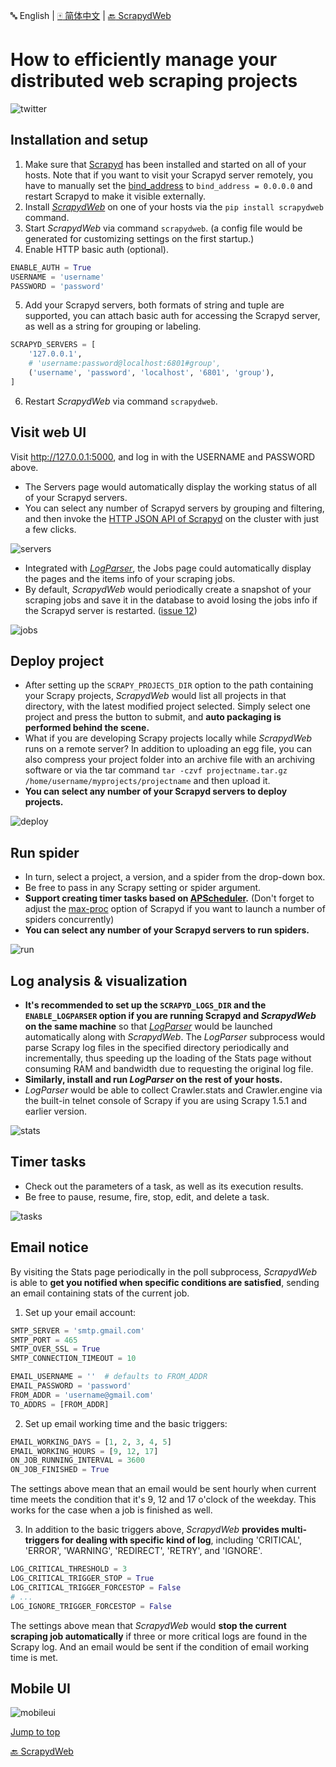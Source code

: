 :abc: English | [:mahjong: 简体中文](./README_CN.md) | [:back: ScrapydWeb](https://github.com/my8100/scrapydweb)

# How to efficiently manage your distributed web scraping projects

![twitter](https://raw.githubusercontent.com/my8100/files/master/scrapydweb/screenshots/twitter.png)


## Installation and setup
1. Make sure that [Scrapyd](https://github.com/scrapy/scrapyd) has been installed and started on all of your hosts. Note that if you want to visit your Scrapyd server remotely,
you have to manually set the [bind_address](https://scrapyd.readthedocs.io/en/latest/config.html#bind-address) to `bind_address = 0.0.0.0` and restart Scrapyd to make it visible externally.
2. Install [*ScrapydWeb*](https://github.com/my8100/scrapydweb) on one of your hosts via the `pip install scrapydweb` command.
3. Start *ScrapydWeb* via command `scrapydweb`. (a config file would be generated for customizing settings on the first startup.)
4. Enable HTTP basic auth (optional).
```python
ENABLE_AUTH = True
USERNAME = 'username'
PASSWORD = 'password'
```
5. Add your Scrapyd servers, both formats of string and tuple are supported, you can attach basic auth for accessing the Scrapyd server, as well as a string for grouping or labeling.
```python
SCRAPYD_SERVERS = [
    '127.0.0.1',
    # 'username:password@localhost:6801#group',
    ('username', 'password', 'localhost', '6801', 'group'),
]
```
6. Restart *ScrapydWeb* via command `scrapydweb`.


## Visit web UI
Visit http://127.0.0.1:5000, and log in with the USERNAME and PASSWORD above.
* The Servers page would automatically display the working status of all of your Scrapyd servers.
* You can select any number of Scrapyd servers by grouping and filtering, and then invoke the [HTTP JSON API of Scrapyd](https://scrapyd.readthedocs.io/en/latest/api.html) on the cluster with just a few clicks.

![servers](https://raw.githubusercontent.com/my8100/files/master/scrapydweb/screenshots/servers.png)

* Integrated with [*LogParser*](https://github.com/my8100/logparser), the Jobs page could automatically display the pages and the items info of your scraping jobs.
* By default, *ScrapydWeb* would periodically create a snapshot of your scraping jobs and save it in the database to avoid losing the jobs info if the Scrapyd server is restarted. ([issue 12](https://github.com/scrapy/scrapyd/issues/12))

![jobs](https://raw.githubusercontent.com/my8100/files/master/scrapydweb/screenshots/jobs.png)


## Deploy project
* After setting up the `SCRAPY_PROJECTS_DIR` option to the path containing your Scrapy projects, *ScrapydWeb* would list all projects in that directory, with the latest modified project selected. Simply select one project and press the button to submit, and **auto packaging is performed behind the scene.**
* What if you are developing Scrapy projects locally while *ScrapydWeb* runs on a remote server? In addition to uploading an egg file, you can also compress your project folder into an archive file with an archiving software or via the tar command `tar -czvf projectname.tar.gz /home/username/myprojects/projectname` and then upload it.
* **You can select any number of your Scrapyd servers to deploy projects.**

![deploy](https://raw.githubusercontent.com/my8100/files/master/scrapydweb/screenshots/deploy.gif)


## Run spider
* In turn, select a project, a version, and a spider from the drop-down box.
* Be free to pass in any Scrapy setting or spider argument.
* **Support creating timer tasks based on [APScheduler](https://github.com/agronholm/apscheduler).** (Don't forget to adjust the [max-proc](https://scrapyd.readthedocs.io/en/stable/config.html#max-proc) option of Scrapyd if you want to launch a number of spiders concurrently)
* **You can select any number of your Scrapyd servers to run spiders.**

![run](https://raw.githubusercontent.com/my8100/files/master/scrapydweb/screenshots/run.gif)


## Log analysis & visualization
* **It's recommended to set up the `SCRAPYD_LOGS_DIR` and the `ENABLE_LOGPARSER` option if you are running Scrapyd and *ScrapydWeb* on the same machine** so that [*LogParser*](https://github.com/my8100/logparser) would be launched automatically along with *ScrapydWeb*. The *LogParser* subprocess would parse Scrapy log files in the specified directory periodically and incrementally, thus speeding up the loading of the Stats page without consuming RAM and bandwidth due to requesting the original log file.
* **Similarly, install and run *LogParser* on the rest of your hosts.**
* *LogParser* would be able to collect Crawler.stats and Crawler.engine via the built-in telnet console of Scrapy if you are using Scrapy 1.5.1 and earlier version.

![stats](https://raw.githubusercontent.com/my8100/files/master/scrapydweb/screenshots/stats.gif)


## Timer tasks
* Check out the parameters of a task, as well as its execution results.
* Be free to pause, resume, fire, stop, edit, and delete a task.

![tasks](https://raw.githubusercontent.com/my8100/files/master/scrapydweb/screenshots/tasks.gif)


## Email notice
By visiting the Stats page periodically in the poll subprocess, *ScrapydWeb* is able to **get you notified when specific conditions are satisfied**, sending an email containing stats of the current job.

1. Set up your email account:
```python
SMTP_SERVER = 'smtp.gmail.com'
SMTP_PORT = 465
SMTP_OVER_SSL = True
SMTP_CONNECTION_TIMEOUT = 10

EMAIL_USERNAME = ''  # defaults to FROM_ADDR
EMAIL_PASSWORD = 'password'
FROM_ADDR = 'username@gmail.com'
TO_ADDRS = [FROM_ADDR]
```

2. Set up email working time and the basic triggers:
```python
EMAIL_WORKING_DAYS = [1, 2, 3, 4, 5]
EMAIL_WORKING_HOURS = [9, 12, 17]
ON_JOB_RUNNING_INTERVAL = 3600
ON_JOB_FINISHED = True
```
The settings above mean that an email would be sent hourly when current time meets the condition that it's 9, 12 and 17 o'clock of the weekday. This works for the case when a job is finished as well.

3. In addition to the basic triggers above, *ScrapydWeb* **provides multi-triggers for dealing with specific kind of log**, including 'CRITICAL', 'ERROR', 'WARNING', 'REDIRECT', 'RETRY', and 'IGNORE'.
```python
LOG_CRITICAL_THRESHOLD = 3
LOG_CRITICAL_TRIGGER_STOP = True
LOG_CRITICAL_TRIGGER_FORCESTOP = False
# ...
LOG_IGNORE_TRIGGER_FORCESTOP = False
```
The settings above mean that *ScrapydWeb* would **stop the current scraping job automatically** if three or more critical logs are found in the Scrapy log. And an email would be sent if the condition of email working time is met.


## Mobile UI

![mobileui](https://raw.githubusercontent.com/my8100/files/master/scrapydweb/screenshots/mobileui.png)


[Jump to top](#user-content-how-to-efficiently-manage-your-distributed-web-scraping-projects)

[:back: ScrapydWeb](https://github.com/my8100/scrapydweb)
